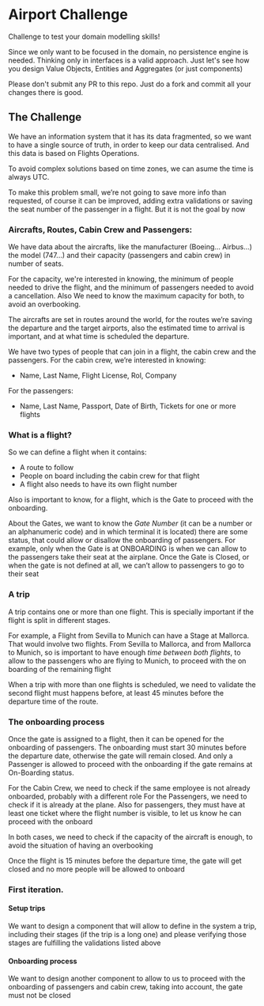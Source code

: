 # Airport Challenge
Challenge to test your domain modelling skills!

Since we only want to be focused in the domain, no persistence engine is needed. Thinking only in interfaces is a valid approach. Just let's see how you design Value Objects, Entities and Aggregates (or just components)

Please don't submit any PR to this repo. Just do a fork and commit all your changes there is good.

## The Challenge

We have an information system that it has its data fragmented, so we want to have a single source of truth, in order to keep our data centralised. And this data is based on Flights Operations.

To avoid complex solutions based on time zones, we can asume the time is always UTC.

To make this problem small, we’re not going to save more info than requested, of course it can be improved, adding extra validations or saving the seat number of the passenger in a flight. But it is not the goal by now

### Aircrafts, Routes, Cabin Crew and Passengers:

We have data about the aircrafts, like the manufacturer (Boeing... Airbus...) the model (747...) and their capacity (passengers and cabin crew) in number of seats.

For the capacity, we're interested in knowing, the minimum of people needed to drive the flight, and the minimum of passengers needed to avoid a cancellation. Also We need to know the maximum capacity for both, to avoid an overbooking.

The aircrafts are set in routes around the world, for the routes we’re saving the departure and the target airports, also the estimated time to arrival is important, and at what time is scheduled the departure.

We have two types of people that can join in a flight, the cabin crew and the passengers. For the cabin crew, we’re interested in knowing:

* Name, Last Name, Flight License, Rol, Company

For the passengers:
* Name, Last Name, Passport, Date of Birth, Tickets for one or more flights

### What is a flight?
So we can define a flight when it contains:

* A route to follow
* People on board including the cabin crew for that flight
* A flight also needs to have its own flight number

Also is important to know, for a flight, which is the Gate to proceed with the onboarding.

About the Gates, we want to know the *Gate Number* (it can be a number or an alphanumeric code) and in which terminal it is located)
there are some status, that could allow or disallow the onboarding of passengers. For example, only when the Gate is at ONBOARDING is when we can allow to the passengers take their seat at the airplane. Once the Gate is Closed, or when the gate is not defined at all, we can’t allow to passengers to go to their seat


### A trip

A trip contains one or more than one flight. This is specially important if the flight is split in different stages.

For example, a Flight from Sevilla to Munich can have a Stage at Mallorca. That would involve two flights. From Sevilla to Mallorca, and from Mallorca to Munich, so is important to have enough *time between both flights*, to allow to the passengers who are flying to Munich, to proceed with the on boarding of the remaining flight

When a trip with more than one flights is scheduled, we need to validate the second flight must happens before, at least 45 minutes before the departure time of the route.

### The onboarding process

Once the gate is assigned to a flight, then it can be opened for the onboarding of passengers. The onboarding must start 30 minutes before the departure date, otherwise the gate will remain closed. And only a Passenger is allowed to proceed with the onboarding if the gate remains at On-Boarding status.

For the Cabin Crew, we need to check if the same employee is not already onboarded, probably with a different role
For the Passengers, we need to check if it is already at the plane.
Also for passengers, they must have at least one ticket where the flight number is visible, to let us know he can proceed with the onboard

In both cases, we need to check if the capacity of the aircraft is enough, to avoid the situation of having an overbooking

Once the flight is 15 minutes before the departure time, the gate will get closed and no more people will be allowed to onboard

### First iteration.

#### Setup trips

We want to design a component that will allow to define in the system a trip, including their stages (if the trip is a long one) and please verifying those stages are fulfilling the validations listed above

#### Onboarding process

We want to design another component to allow to us to proceed with the onboarding of passengers and cabin crew, taking into account, the gate must not be closed
